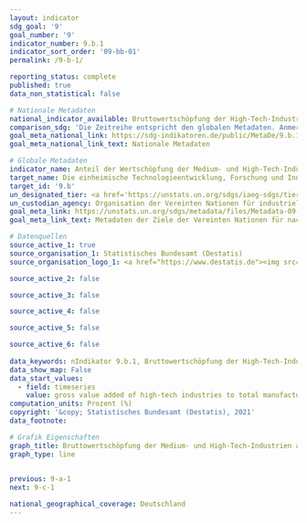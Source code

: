 ```yaml
---
layout: indicator    
sdg_goal: '9'    
goal_number: '9'    
indicator_number: 9.b.1    
indicator_sort_order: '09-bb-01'    
permalink: /9-b-1/    

reporting_status: complete    
published: true    
data_non_statistical: false    

# Nationale Metadaten    
national_indicator_available: Bruttowertschöpfung der High-Tech-Industrien am Verarbeitenden Gewerbe <br> Bruttowertschöpfung der Medium- und High-Tech-Industrien am Verarbeitenden Gewerbe <br> Bruttowertschöpfung der Medium-High-Tech-Industrien am Verarbeitenden Gewerbe    
comparison_sdg: 'Die Zeitreihe entspricht den globalen Metadaten. Anmerkung: Die Definition der Bruttowertschöpfung (Grundpreise oder Faktorkosten) ist in den globalen Metadaten nicht eindeutig festgelegt. Darüber hinaus sehen die globalen Metadaten keine separate Veröffentlichung von MHT und HIT vor.'    
goal_meta_national_link: https://sdg-indikatoren.de/public/MetaDe/9.b.1.pdf    
goal_meta_national_link_text: Nationale Metadaten    

# Globale Metadaten    
indicator_name: Anteil der Wertschöpfung der Medium- und High-Tech-Industrien an der Gesamtwertschöpfung    
target_name: Die einheimische Technologieentwicklung, Forschung und Innovation in den Entwicklungsländern unterstützen, einschließlich durch Sicherstellung eines förderlichen politischen Umfelds, unter anderem für industrielle Diversifizierung und Wertschöpfung im Rohstoffbereich    
target_id: '9.b'    
un_designated_tier: <a href='https://unstats.un.org/sdgs/iaeg-sdgs/tier-classification/' title='Klicken Sie hier um weitere Informationen zur UN-Tier-Klassifikation zu erhalten.'>Tier I</a>    
un_custodian_agency: Organisation der Vereinten Nationen für industrielle Entwicklung (UNIDO)    
goal_meta_link: https://unstats.un.org/sdgs/metadata/files/Metadata-09-0B-01.pdf    
goal_meta_link_text: Metadaten der Ziele der Vereinten Nationen für nachhaltige Entwicklung    

# Datenquellen
source_active_1: true
source_organisation_1: Statistisches Bundesamt (Destatis)
source_organisation_logo_1: <a href="https://www.destatis.de"><img src="https://g205sdgs.github.io/sdg-indicators/public/OrgImgDe/destatis.png" alt="Logo destatis" style="height:60px; width:148px"/></a>

source_active_2: false

source_active_3: false

source_active_4: false

source_active_5: false

source_active_6: false
    
data_keywords: nIndikator 9.b.1, Bruttowertschöpfung der High-Tech-Industrien am Verarbeitenden Gewerbe, Bruttowertschöpfung der Medium- und High-Tech-Industrien am Verarbeitenden Gewerbe, Bruttowertschöpfung der Medium-High-Tech-Industrien am Verarbeitenden Gewerbe, Organisation der Vereinten Nationen für industrielle Entwicklung (UNIDO)    
data_show_map: False    
data_start_values: 
  - field: timeseries
    value: gross value added of high-tech industries to total manufacturing value added (%)    
computation_units: Prozent (%)    
copyright: '&copy; Statistisches Bundesamt (Destatis), 2021'    
data_footnote:     

# Grafik Eigenschaften    
graph_title: Bruttowertschöpfung der Medium- und High-Tech-Industrien am Verarbeitenden Gewerbe    
graph_type: line    
    

previous: 9-a-1    
next: 9-c-1    

national_geographical_coverage: Deutschland    
---
```


<span></span>